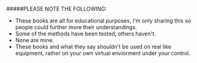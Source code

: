 #####PLEASE NOTE THE FOLLOWING:
- These books are all for educational purposes, I'm only sharing this so people could further more their understandings.
- Some of the methods have been tested, others haven't.
- None are mine.
- These books and what they say shouldn't be used on real like equipment, rather on your own virtual enviorment under your control.
